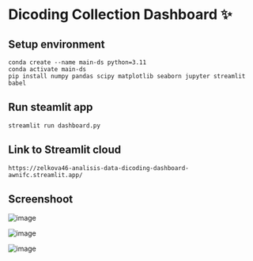 # Dicoding Collection Dashboard ✨

## Setup environment
```
conda create --name main-ds python=3.11
conda activate main-ds
pip install numpy pandas scipy matplotlib seaborn jupyter streamlit babel
```

## Run steamlit app
```
streamlit run dashboard.py
```

## Link to Streamlit cloud
```
https://zelkova46-analisis-data-dicoding-dashboard-awnifc.streamlit.app/
```

## Screenshoot
![image](https://github.com/Zelkova46/analisis-data-dicoding/assets/70127988/1761bd27-4234-41f5-be83-df228fd5694f)

![image](https://github.com/Zelkova46/analisis-data-dicoding/assets/70127988/21b80227-4297-4236-89c0-ef5df948bbfe)

![image](https://github.com/Zelkova46/analisis-data-dicoding/assets/70127988/d3346cbb-e520-4670-b910-9d552103a58d)

